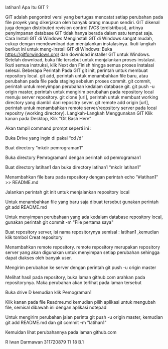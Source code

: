 latihan1
Apa Itu GIT ?

GIT adalah pengontrol versi yang bertugas mencatat setiap perubahan pada file proyek yang dikerjakan oleh banyak orang maupun sendiri. GIT dikenal juga dengan distributed revision control (VCS terdistribusi), artinya penyimpanan database GIT tidak hanya berada dalam satu tempat saja.
Cara Install GIT di Windows
Menginstall GIT di Windows sangat mudah, cukup dengan mendownload dan menjalankan instalasinya. Ikuti langkah berikut ini untuk meng-install GIT di Windows:
Buka https://gitforwindows.org/ dan download installer GIT untuk Windows.
Setelah download, buka file tersebut untuk menjalankan proses instalasi. Ikuti semua instruksi, klik Next dan Finish hingga semua proses instalasi selesai.
Beberapa Perintah Pada GIT
git init, perintah untuk membuat repository local.
git add, perintah untuk menambahkan file baru, atau perubahan pada file pada staging sebelum proses commit.
git commit, perintah untuk menyimpan perubahan kedalam database git.
git push -u origin master, perintah untuk mengirim perubahan pada repository local menuju server repository.
git clone [url], perintah untuk membuat working directory yang diambil dari repositry sever.
git remote add origin [url], perintah untuk menambahkan remote server/reopsitory server pada local repositry (working directory).
Langkah-Langkah Menggunakan GIT
Klik kanan pada Desktop, Klik “Git Bash Here”

Akan tampil command prompt seperti ini :

Buka Drive yang ingin di pakai “cd /d”

Buat directory “mkdir pemrograman1”

Buka directory Pemrograman1 dengan perintah cd pemrograman1

Buat directory latihan1 dan buka directory latihan1 “mkdir latihan1”

Menambahkan file baru pada repository dengan perintah echo "#latihan1" >> README.md

Jalankan perintah git init untuk menjalankan repository local

Untuk menambahkan file yang baru saja dibuat tersebut gunakan perintah git add README.md

Untuk menyimpan perubahaan yang ada kedalam database repository local, gunakan perintah git commit -m "File pertama saya"

Buat repository server, isi nama repositorynya semisal : latihan1 ,kemudian klik tombol Creat repository

Menambahkan remote repository. remote repository merupakan repository server yang akan digunakan untuk menyimpan setiap perubahan sehingga dapat diakses oleh banyak user.

Mengirim perubahan ke server dengan perintah git push -u origin master

Melihat hasil pada repository, buka laman github.com arahkan pada repositorynya. Maka perubahan akan terlihat pada laman tersebut

Buka drive D kemudian klik Pemograman1

Klik kanan pada file Readme.md kemudian pilih aplikasi untuk mengubah file, semisal dibawah ini dengan aplikasi notepad

Untuk mengirim perubahan jalan perinta git push -u origin master, kemudian git add README.md dan git commit -m "latihan1"
  
Kemuidan lihat perubahannya pada laman github.com


R Iwan Darmawan
311720879
TI 18 B.1  
